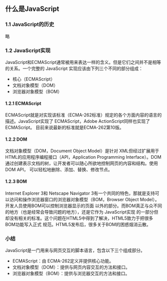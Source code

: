 ## 什么是JavaScript

### 1.1 JavaScript的历史

略

### 1.2 JavaScript实现

JavaScript和ECMAScript通常被用来表达一样的含义。但是它们之间并不是相等的关系。一个完整的 JavaScript 实现应该由下列三个不同的部分组成：
- 核心（ECMAScript）
- 文档对象模型（DOM） 
- 浏览器对象模型（BOM）


#### 1.2.1 ECMAScript

ECMAScript就是对实现该标准（ECMA-262标准）规定的各个方面内容的语言的描述。JavaScript实现了 ECMAScript，Adobe ActionScript同样也实现了 ECMAScript。 目前来说最新的标准就是ECMA-262第10版。

#### 1.2.2 DOM

文档对象模型（DOM，Document Object Model）是针对 XML但经过扩展用于HTML的应用程序编程接口（API，Application Programming Interface）。DOM通过创建表示文档的树，让开发者可以随心所欲地控制网页的内容和结构。使用 DOM API，
可以轻松地删除、添加、替换、修改节点。 

#### 1.2.3 BOM

Internet Explorer 3和 Netscape Navigator 3有一个共同的特色，那就是支持可以访问和操作浏览器窗口的浏览器对象模型（BOM，Browser Object Model）。开发人员使用BOM可以控制浏览器显示的页面
以外的部分。而BOM真正与众不同的地方（也是经常会导致问题的地方），还是它作为 JavaScript实现
的一部分但却没有相关的标准。这个问题在HTML5中得到了解决，HTML5致力于把很多BOM功能写入正式
规范。HTML5发布后，很多关于BOM的困惑烟消云散。

### 小结

JavaScript是一门用来与网页交互的脚本语言，包含以下三个组成部分。 
- ECMAScript：由 ECMA-262定义并提供核心功能。 
- 文档对象模型（DOM）：提供与网页内容交互的方法和接口。 
- 浏览器对象模型（BOM）：提供与浏览器交互的方法和接口。 